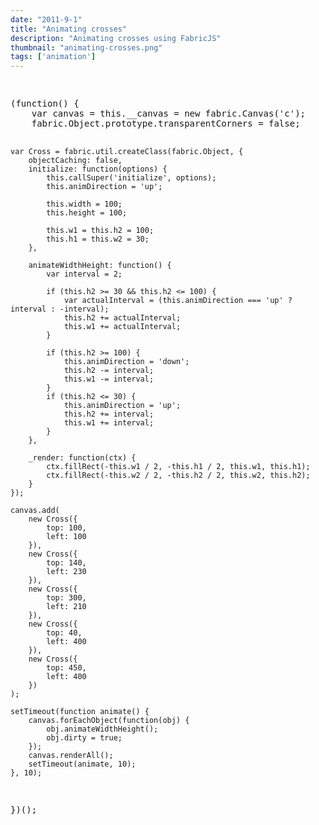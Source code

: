 ```yaml
---
date: "2011-9-1"
title: "Animating crosses"
description: "Animating crosses using FabricJS"
thumbnail: "animating-crosses.png"
tags: ['animation']
---
```


<div
  class="codepen-later"
  data-editable="true"
  data-height="500"
  data-default-tab="result"
  data-prefill='{
    "scripts": ["https://unpkg.com/fabric@4.0.0-rc.1/dist/fabric.js"]
  }'
>
<pre data-lang="html">
  <canvas id="c" width="600" height="500"></canvas>
</pre>
<pre data-lang="js">
(function() {
	var canvas = this.__canvas = new fabric.Canvas('c');
	fabric.Object.prototype.transparentCorners = false;

	var Cross = fabric.util.createClass(fabric.Object, {
		objectCaching: false,
		initialize: function(options) {
			this.callSuper('initialize', options);
			this.animDirection = 'up';

			this.width = 100;
			this.height = 100;

			this.w1 = this.h2 = 100;
			this.h1 = this.w2 = 30;
		},

		animateWidthHeight: function() {
			var interval = 2;

			if (this.h2 >= 30 && this.h2 <= 100) {
				var actualInterval = (this.animDirection === 'up' ? interval : -interval);
				this.h2 += actualInterval;
				this.w1 += actualInterval;
			}

			if (this.h2 >= 100) {
				this.animDirection = 'down';
				this.h2 -= interval;
				this.w1 -= interval;
			}
			if (this.h2 <= 30) {
				this.animDirection = 'up';
				this.h2 += interval;
				this.w1 += interval;
			}
		},

		_render: function(ctx) {
			ctx.fillRect(-this.w1 / 2, -this.h1 / 2, this.w1, this.h1);
			ctx.fillRect(-this.w2 / 2, -this.h2 / 2, this.w2, this.h2);
		}
	});

	canvas.add(
		new Cross({
			top: 100,
			left: 100
		}),
		new Cross({
			top: 140,
			left: 230
		}),
		new Cross({
			top: 300,
			left: 210
		}),
		new Cross({
			top: 40,
			left: 400
		}),
		new Cross({
			top: 450,
			left: 400
		})
	);

	setTimeout(function animate() {
		canvas.forEachObject(function(obj) {
			obj.animateWidthHeight();
			obj.dirty = true;
		});
		canvas.renderAll();
		setTimeout(animate, 10);
	}, 10);
})();
</pre>
</div>
